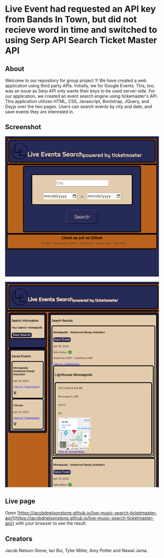 # Live Event had requested an API key from Bands In Town, but did not recieve word in time and switched to using Serp API Search Ticket Master API
## About
Welcome to our repository for group project 1! We have created a web application using third party APIs. Initially, we for Google Events. This, too, was an issue as Serp API only wants their keys to be used server-side. For our application, we created an event search engine using tickemaster's API. This application utilizes HTML, CSS, Javascript, Bootstrap, JQuery, and Dayjs over the two pages. Users can search events by city and date, and save events they are interested in.

## Screenshot
![Here is a screenshot of the search page](./assets/images/mainscreenshot.png)

![Here is a screenshot of the result page](./assets/images/resultscreenshot.png)

## Live page
Open [https://jacobdnelsonstone.github.io/live-music-search-ticketmaster-api/](https://jacobdnelsonstone.github.io/live-music-search-ticketmaster-api/) with your browser to see the result.
## Creators
Jacob Nelson-Stone, Ian Bui, Tyler Miller, Amy Potter and Nawal Jama.